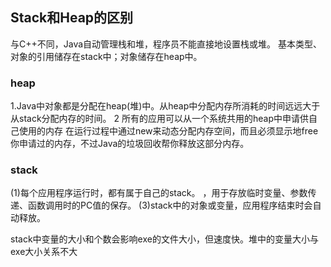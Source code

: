 ## Stack和Heap的区别
与C++不同，Java自动管理栈和堆，程序员不能直接地设置栈或堆。 
基本类型、对象的引用储存在stack中；对象储存在heap中。

### heap
1.Java中对象都是分配在heap(堆)中。从heap中分配内存所消耗的时间远远大于从stack分配内存的时间。
2 所有的应用可以从一个系统共用的heap中申请供自己使用的内存
在运行过程中通过new来动态分配内存空间，而且必须显示地free你申请过的内存，不过Java的垃圾回收帮你释放这部分内存。 
### stack
(1)每个应用程序运行时，都有属于自己的stack。 ，用于存放临时变量、参数传递、函数调用时的PC值的保存。
(3)stack中的对象或变量，应用程序结束时会自动释放。 

stack中变量的大小和个数会影响exe的文件大小，但速度快。堆中的变量大小与exe大小关系不大

